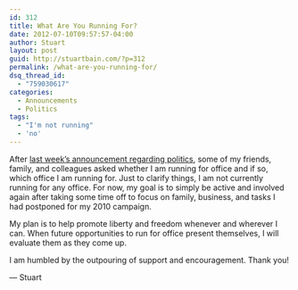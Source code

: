 ```yaml
---
id: 312
title: What Are You Running For?
date: 2012-07-10T09:57:57-04:00
author: Stuart
layout: post
guid: http://stuartbain.com/?p=312
permalink: /what-are-you-running-for/
dsq_thread_id:
  - "759030617"
categories:
  - Announcements
  - Politics
tags:
  - "I'm not running"
  - 'no'
---
```

After [last week&#8217;s announcement regarding politics](http://stuartbain.com/2012/07/05/towards-the-battle/ "Towards the Battle"), some of my friends, family, and colleagues asked whether I am running for office and if so, which office I am running for. Just to clarify things, I am not currently running for any office. For now, my goal is to simply be active and involved again after taking some time off to focus on family, business, and tasks I had postponed for my 2010 campaign.

My plan is to help promote liberty and freedom whenever and wherever I can. When future opportunities to run for office present themselves, I will evaluate them as they come up.

I am humbled by the outpouring of support and encouragement. Thank you!

&#8212; Stuart